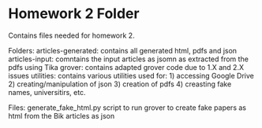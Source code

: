 # Homework 2 Folder

Contains files needed for homework 2.

Folders:
    articles-generated: 
        contains all generated html, pdfs and json
    articles-input: 
        comntains the input articles as jsomn as extracted from the pdfs using Tika
    grover: 
        contains adapted grover code due to 1.X and 2.X issues
    utilities:
        contains various utilities used for:
            1) accessing Google Drive
            2) creating/manipulation of json
            3) creation of pdfs
            4) creasting fake names, universitirs, etc.

Files:
    generate_fake_html.py
        script to run grover to create fake papers as html from the Bik articles as json

